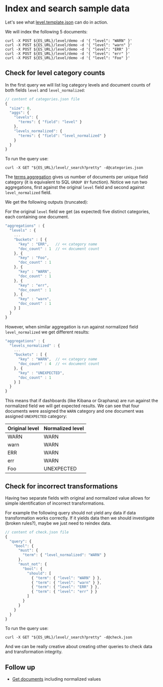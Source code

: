 # Index and search sample data

Let's see what [level.template.json](level.template.json) can do in action.

We will index the following 5 documents:

````shell
curl -X POST ${ES_URL}/level/demo -d '{ "level": "WARN" }'
curl -X POST ${ES_URL}/level/demo -d '{ "level": "warn" }'
curl -X POST ${ES_URL}/level/demo -d '{ "level": "ERR" }'
curl -X POST ${ES_URL}/level/demo -d '{ "level": "err" }'
curl -X POST ${ES_URL}/level/demo -d '{ "level": "Foo" }'
````

## Check for level category counts

In the first query we will list log category levels and document counts of both fields `level` and `level_normalized`:

````javascript
// content of categories.json file
{
  "size": 0,
  "aggs": {
    "levels": {
      "terms": { "field": "level" }
    },
    "levels_normalized": {
      "terms": { "field": "level_normalized" }
    }
  }
}
````
To run the query use:
````shell
curl -X GET "${ES_URL}/level/_search?pretty" -d@categories.json
````


The [terms aggregation](https://www.elastic.co/guide/en/elasticsearch/reference/2.4/search-aggregations-bucket-terms-aggregation.html)
gives us number of documents per unique field category (it is equivalent to SQL `GROUP BY` function).
Notice we run two aggregations, first against the original `level` field and second against `level_normalized` field.

We get the following outputs (truncated):

For the original `level` field we get (as expected) five distinct categories, each containing one document.

````javascript
"aggregations" : {
  "levels" : {
    ...  
    "buckets" : [ {
      "key" : "ERR",   // << category name
      "doc_count" : 1  // << document count
    }, {
      "key" : "Foo",
      "doc_count" : 1
    }, {
      "key" : "WARN",
      "doc_count" : 1
    }, {
      "key" : "err",
      "doc_count" : 1
    }, {
      "key" : "warn",
      "doc_count" : 1
    } ]
  }
}
````
However, when similar aggregation is run against normalized field `level_normalized` we
 get different results:

````javascript
"aggregations" : {
  "levels_normalized" : {
    ...
    "buckets" : [ {
      "key" : "WARN",  // << category name
      "doc_count" : 4  // << document count
    }, {
      "key" : "UNEXPECTED",
      "doc_count" : 1
    } ]
  }
}
````
This means that if dashboards (like Kibana or Graphana) are run against the normalized
field we will get expected results. We can see that four documents were assigned the `WARN`
category and one document was assigned `UNEXPECTED` category:

| Original level | Normalized level |
|----------------|------------------|
| WARN | WARN |
| warn | WARN |
| ERR | WARN |
| err | WARN |
| Foo | UNEXPECTED |

## Check for incorrect transformations

Having two separate fields with original and normalized value allows for simple
identification of incorrect transformations.
 
For example the following query should not yield any data if data transformation works correctly.
If it yields data then we should investigate (broken rules?), maybe we just need to reindex data.

````javascript
// content of check.json file
{
  "query": {
    "bool": {
      "must": {
        "term": { "level_normalized": "WARN" }
      },
      "must_not": {
        "bool": {
          "should": [
            { "term": { "level": "WARN" } },
            { "term": { "level": "warn" } },
            { "term": { "level": "ERR" } },
            { "term": { "level": "err" } }
          ]
        }
      }
    }
  }
}
````
To run the query use:
````shell
curl -X GET "${ES_URL}/level/_search?pretty" -d@check.json
````
And we can be really creative about creating other queries to check data and transformation integrity.

## Follow up

- [Get documents](documents.md) including normalized values
